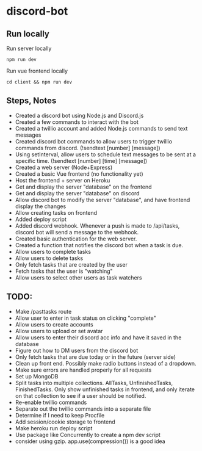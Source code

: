 # discord-bot

## Run locally

Run server locally

```
npm run dev
```

Run vue frontend locally

```
cd client && npm run dev
```

## Steps, Notes

- Created a discord bot using Node.js and Discord.js
- Created a few commands to interact with the bot
- Created a twillio account and added Node.js commands to send text messages
- Created discord bot commands to allow users to trigger twillio commands from discord. (!sendtext [number] [message])
- Using setInterval, allow users to schedule text messages to be sent at a specific time. (!sendtext [number] [time] [message])
- Created a web server (Node+Express)
- Created a basic Vue frontend (no functionality yet)
- Host the frontend + server on Heroku
- Get and display the server "database" on the frontend
- Get and display the server "database" on discord
- Allow discord bot to modify the server "database", and have frontend display the changes
- Allow creating tasks on frontend
- Added deploy script
- Added discord webhook. Whenever a push is made to /api/tasks, discord bot will send a message to the webhook.
- Created basic authentication for the web server.
- Created a function that notifies the discord bot when a task is due.
- Allow users to complete tasks
- Allow users to delete tasks
- Only fetch tasks that are created by the user
- Fetch tasks that the user is "watching"
- Allow users to select other users as task watchers

## TODO:

- Make /pasttasks route
- Allow user to enter in task status on clicking "complete"
- Allow users to create accounts
- Allow users to upload or set avatar
- Allow users to enter their discord acc info and have it saved in the database
- Figure out how to DM users from the discord bot
- Only fetch tasks that are due today or in the future (server side)
- Clean up front end. Possibly make radio buttons instead of a dropdown.
- Make sure errors are handled properly for all requests
- Set up MongoDB
- Split tasks into multiple collections. AllTasks, UnfinishedTasks, FinishedTasks. Only show unfinished tasks in frontend, and only iterate on that collection to see if a user should be notified.
- Re-enable twillio commands
- Separate out the twillio commands into a separate file
- Determine if I need to keep Procfile
- Add session/cookie storage to frontend
- Make heroku run deploy script
- Use package like Concurrently to create a npm dev script
- consider using gzip. app.use(compression()) is a good idea

